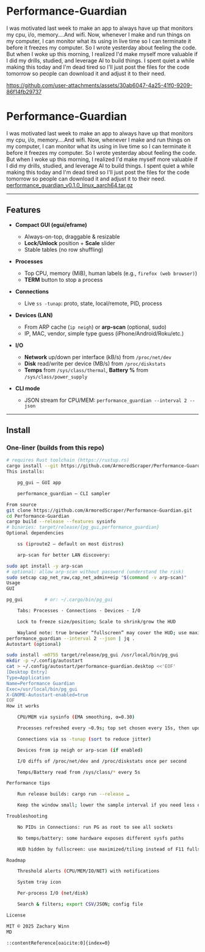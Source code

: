 # Performance-Guardian
I was motivated last week to make an app to always have up that monitors my cpu, i/o, memory....And wifi. Now, whenever I make and run things on my computer, I can monitor what its using in live time so I can terminate it before it freezes my computer.
So I wrote yesterday about feeling the code. But when I woke up this morning, I realized I'd make myself more valuable if I did my drills, studied, and leverage AI to build things. I spent quiet a while making this today and I'm dead tired so I'll just post  the files for the code tomorrow so people can download it and adjust it to their need. 


https://github.com/user-attachments/assets/30ab6047-4a25-41f0-9209-86f14fb29737
# Performance-Guardian
I was motivated last week to make an app to always have up that monitors my cpu, i/o, memory....And wifi. Now, whenever I make and run things on my computer, I can monitor what its using in live time so I can terminate it before it freezes my computer.
So I wrote yesterday about feeling the code. But when I woke up this morning, I realized I'd make myself more valuable if I did my drills, studied, and leverage AI to build things. I spent quiet a while making this today and I'm dead tired so I'll just post  the files for the code tomorrow so people can download it and adjust it to their need. 
[performance_guardian_v0.1.0_linux_aarch64.tar.gz](https://github.com/user-attachments/files/21724147/performance_guardian_v0.1.0_linux_aarch64.tar.gz)

---

## Features

- **Compact GUI (egui/eframe)**
  - Always-on-top, draggable & resizable
  - **Lock/Unlock** position + **Scale** slider
  - Stable tables (no row shuffling)

- **Processes**
  - Top CPU, memory (MiB), human labels (e.g., `firefox (web browser)`)
  - **TERM** button to stop a process

- **Connections**
  - Live `ss -tunap`: proto, state, local/remote, PID, process

- **Devices (LAN)**
  - From ARP cache (`ip neigh`) or **arp-scan** (optional, sudo)
  - IP, MAC, vendor, simple type guess (iPhone/Android/Roku/etc.)

- **I/O**
  - **Network** up/down per interface (kB/s) from `/proc/net/dev`
  - **Disk** read/write per device (MB/s) from `/proc/diskstats`
  - **Temps** from `/sys/class/thermal`, **Battery %** from `/sys/class/power_supply`

- **CLI mode**
  - JSON stream for CPU/MEM: `performance_guardian --interval 2 --json`

---

## Install

### One-liner (builds from this repo)
```bash
# requires Rust toolchain (https://rustup.rs)
cargo install --git https://github.com/ArmoredScraper/Performance-Guardian --locked --features sysinfo
This installs:

    pg_gui – GUI app

    performance_guardian – CLI sampler

From source
git clone https://github.com/ArmoredScraper/Performance-Guardian.git
cd Performance-Guardian
cargo build --release --features sysinfo
# binaries: target/release/{pg_gui,performance_guardian}
Optional dependencies

    ss (iproute2 – default on most distros)

    arp-scan for better LAN discovery:

sudo apt install -y arp-scan
# optional: allow arp-scan without password (understand the risk)
sudo setcap cap_net_raw,cap_net_admin+eip "$(command -v arp-scan)"
Usage
GUI

pg_gui        # or: ~/.cargo/bin/pg_gui

    Tabs: Processes · Connections · Devices · I/O

    Lock to freeze size/position; Scale to shrink/grow the HUD

    Wayland note: true browser “fullscreen” may cover the HUD; use maximized if you want it visible
performance_guardian --interval 2 --json | jq .
Autostart (optional)

sudo install -m0755 target/release/pg_gui /usr/local/bin/pg_gui
mkdir -p ~/.config/autostart
cat > ~/.config/autostart/performance-guardian.desktop <<'EOF'
[Desktop Entry]
Type=Application
Name=Performance Guardian
Exec=/usr/local/bin/pg_gui
X-GNOME-Autostart-enabled=true
EOF
How it works

    CPU/MEM via sysinfo (EMA smoothing, α=0.30)

    Processes refreshed every ~0.9s; top set chosen every 15s, then updated in place

    Connections via ss -tunap (sort to reduce jitter)

    Devices from ip neigh or arp-scan (if enabled)

    I/O diffs of /proc/net/dev and /proc/diskstats once per second

    Temps/Battery read from /sys/class/* every 5s

Performance tips

    Run release builds: cargo run --release …

    Keep the window small; lower the sample interval if you need less overhead

Troubleshooting

    No PIDs in Connections: run PG as root to see all sockets

    No temps/battery: some hardware exposes different sysfs paths

    HUD hidden by fullscreen: use maximized/tiling instead of F11 fullscreen

Roadmap

    Threshold alerts (CPU/MEM/IO/NET) with notifications

    System tray icon

    Per-process I/O (net/disk)

    Search & filters; export CSV/JSON; config file

License

MIT © 2025 Zachary Winn
MD

::contentReference[oaicite:0]{index=0}



